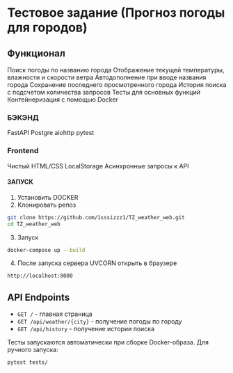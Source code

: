 # Тестовое задание (Прогноз погоды для городов)
## Функционал

Поиск погоды по названию города
Отображение текущей температуры, влажности и скорости ветра
Автодополнение при вводе названия города
Сохранение последнего просмотренного города
История поиска с подсчетом количества запросов
Тесты для основных функций
Контейнеризация с помощью Docker

### БЭКЭНД

FastAPI
Postgre
aiohttp
pytest

### Frontend
Чистый HTML/CSS
LocalStorage 
Асинхронные запросы к API

#### ЗАПУСК
1. Установить DOCKER
2. Клонировать репоз

```bash
git clone https://github.com/1sssizzz1/TZ_weather_web.git
cd TZ_weather_web
```

3. Запуск
```bash
docker-compose up --build
```

4. После запуска сервера UVCORN открыть в браузере
```
http://localhost:8000
```

## API Endpoints

- `GET /` - главная страница
- `GET /api/weather/{city}` - получение погоды по городу
- `GET /api/history` - получение истории поиска

Тесты запускаются автоматически при сборке Docker-образа. Для ручного запуска:

```bash
pytest tests/
``` 

